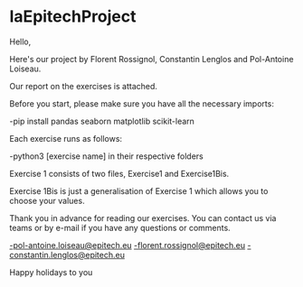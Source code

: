 # IaEpitechProject
 
Hello,

Here's our project by Florent Rossignol, Constantin Lenglos and Pol-Antoine Loiseau.

Our report on the exercises is attached.

Before you start, please make sure you have all the necessary imports:

-pip install pandas seaborn matplotlib scikit-learn

Each exercise runs as follows: 

-python3 [exercise name] in their respective folders

Exercise 1 consists of two files, Exercise1 and Exercise1Bis.

Exercise 1Bis is just a generalisation of Exercise 1 which allows you to choose your values.

Thank you in advance for reading our exercises. You can contact us via teams or by e-mail if you have any questions or comments.

-pol-antoine.loiseau@epitech.eu
-florent.rossignol@epitech.eu
-constantin.lenglos@epitech.eu

Happy holidays to you